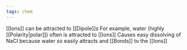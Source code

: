 ```yaml
---
tags: chem
---
```

[[Ions]] can be attracted to [[Dipole]]s
For example, water (highly [[Polarity|polar]]) often is attracted to [[Ions]]
Causes easy dissolving of NaCl because water so easily attracts and [[Bonds]] to the [[Ions]]